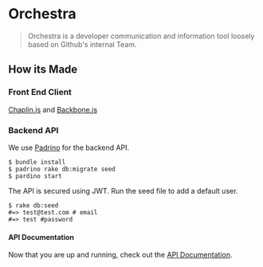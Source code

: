# Orchestra

> Orchestra is a developer communication and information tool loosely based on Github's internal Team.

## How its Made
### Front End Client
[Chaplin.js](http://chaplinjs.org/) and [Backbone.js](http://backbonejs.org/)

### Backend API
We use [Padrino](http://www.padrinorb.com/) for the backend API.

```shell
$ bundle install
$ padrino rake db:migrate seed
$ pardino start
```

The API is secured using JWT.  Run the seed file to add a default user.

```shell
$ rake db:seed
#=> test@test.com # email
#=> test #password
```

#### API Documentation
 Now that you are up and running, check out the [API Documentation](http://opusgroupllc.github.io/orchestra-api-docs/#introduction).
